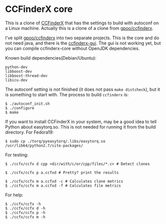 CCFinderX core
==============

This is a clone of [CCFinderX][1] that has the settings to build with autoconf
on a Linux machine. Actually this is a clone of a clone from [gpoo/ccfinderx][2].

I've split [gpoo/ccfinderx][2] into two separate projects. This is the core and
do not need java, and there is the [ccfinderx-gui][3]. The gui is not working
yet, but you can compile ccfinderx-core without OpenJDK dependencies.

Known build dependencies(Debian/Ubuntu):

    python-dev
    libboost-dev
    libboost-thread-dev
    libicu-dev

The autoconf setting is not finished (it does not pass `make distcheck`), but it
is something to start with. The process to build `ccfinderx` is:

    $ ./autoconf_init.sh
    $ ./configure
    $ make

If you want to install CCFinderX in your system, may be a good idea to tell
Python about easytorq.so. This is not needed for running it from the build
directory. For Fedora19:

    $ sudo cp ./torq/pyeasytorq/.libs/easytorq.so /usr/lib64/python2.7/site-packages/

For testing:

    $ ./ccfx/ccfx d cpp <dir/with/c/or/cpp/files/*.c> # Detect clones

    $ ./ccfx/ccfx p a.ccfxd # Pretty? print the results

    $ ./ccfx/ccfx m a.ccfxd -c # Calculates clone metrics
    $ ./ccfx/ccfx m a.ccfxd -f # Calculates file metrics

For help:

    $ ./ccfx/ccfx -h
    $ ./ccfx/ccfx d -h
    $ ./ccfx/ccfx p -h
    $ ./ccfx/ccfx m -h


  [1]: http://www.ccfinder.net/ccfinderxos.html
  [2]: https://github.com/gpoo/ccfinderx
  [3]: https://github.com/petersenna/ccfinderx-gui

